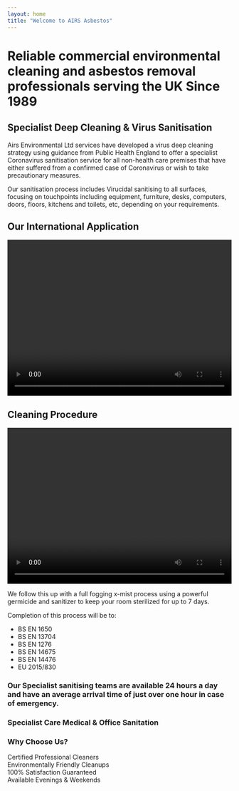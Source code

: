 ```yaml
---
layout: home
title: "Welcome to AIRS Asbestos"
---
```


<h1 class="text-center">
  Reliable commercial environmental cleaning and asbestos removal professionals serving the UK Since 1989
</h1>

<h2 class="text-center">
  Specialist  Deep  Cleaning & Virus Sanitisation
</h2>

<p class="text-center">
  Airs Environmental Ltd services have developed a virus deep cleaning strategy using guidance from Public Health England to offer a specialist Coronavirus sanitisation service for all non-health care premises that have either suffered from a confirmed case of Coronavirus or wish to take precautionary measures.
</p>

<p class="text-center">
  Our sanitisation process includes Virucidal sanitising to all surfaces, focusing on touchpoints including equipment, furniture, desks, computers, doors, floors, kitchens and toilets, etc, depending on your requirements.
</p>

<div class="row my-3">
  <div class="col-12 col-lg-6 my-3">
    <h2 class="text-center">
      Our International Application
    </h2>
    <video style="width: 100%; height: 350px;" controls>
      <source src="https://adyanmuhammad.github.io/airs-2/assets/vid/home.mp4"> 
     </video>
  </div>
  <div class="col-12 col-lg-6 my-3">
    <h2 class="text-center">
      Cleaning Procedure
    </h2>
    <video style="width: 100%; height: 350px;" controls>
      <source src="https://adyanmuhammad.github.io/airs-2/assets/vid/cleaning-procedure.mp4"> 
     </video>
  </div>
</div>

We follow this up with a full fogging x-mist process using a powerful germicide and sanitizer to keep your room sterilized for up to 7 days.

Completion of this process will be to:

- BS EN 1650
- BS EN 13704
- BS EN 1276
- BS EN 14675
- BS EN 14476
- EU 2015/830

<h3 class="text-center">
  Our Specialist sanitising teams are available 24 hours a day and have an average arrival time of just over one hour in case of emergency.
</h3>

<div class="row py-5 bg-secondary">

  <div class="col-12 text-center text-white my-5">
    <h3>
      Specialist Care Medical & Office Sanitation
    </h3>
    <h3>
      Why Choose Us?
    </h3>
  </div>

  <div class="col-3 bg-white shadow">
    <span class="text-primary text-center font-weight-bold">
      Certified Professional Cleaners
    </span>
  </div>

  <div class="col-3 bg-white shadow">
    <span class="text-primary text-center font-weight-bold">
      Environmentally Friendly Cleanups
    </span>
  </div>

  <div class="col-3 bg-white shadow">
    <span class="text-primary text-center font-weight-bold">
      100% Satisfaction Guaranteed
    </span>
  </div>

  <div class="col-3 bg-white shadow">
    <span class="text-muted">
      Available Evenings & Weekends 
    </span>
  </div>

</div>
